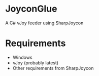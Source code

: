 # JoyconGlue
A C# vJoy feeder using SharpJoycon

# Requirements
* Windows
* vJoy (probably latest)
* Other requirements from SharpJoycon
